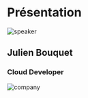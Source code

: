 <!-- .slide: class="speaker-slide" -->

# Présentation

![speaker](./assets/images/speakers/sni.png)

<h2> Julien <span> Bouquet</span></h2>

### Cloud Developer

<!-- .element: class="icon-rule icon-first" -->

![company](./assets/images/logo_sfeir_bleu_orange.png)

